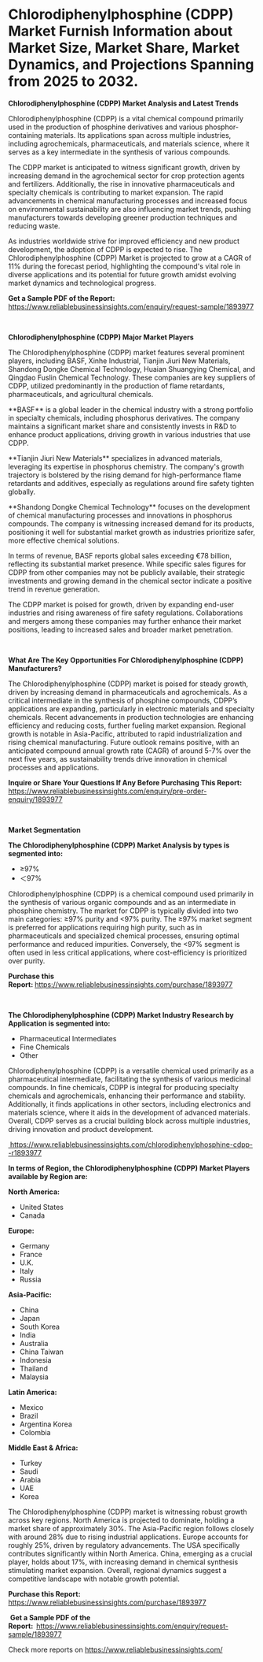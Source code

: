 <p><h1>Chlorodiphenylphosphine (CDPP) Market Furnish Information about Market Size, Market Share, Market Dynamics, and Projections Spanning from 2025 to 2032.</h1></p><p><strong>Chlorodiphenylphosphine (CDPP) Market Analysis and Latest Trends</strong></p>
<p><p>Chlorodiphenylphosphine (CDPP) is a vital chemical compound primarily used in the production of phosphine derivatives and various phosphor-containing materials. Its applications span across multiple industries, including agrochemicals, pharmaceuticals, and materials science, where it serves as a key intermediate in the synthesis of various compounds.</p><p>The CDPP market is anticipated to witness significant growth, driven by increasing demand in the agrochemical sector for crop protection agents and fertilizers. Additionally, the rise in innovative pharmaceuticals and specialty chemicals is contributing to market expansion. The rapid advancements in chemical manufacturing processes and increased focus on environmental sustainability are also influencing market trends, pushing manufacturers towards developing greener production techniques and reducing waste.</p><p>As industries worldwide strive for improved efficiency and new product development, the adoption of CDPP is expected to rise. The Chlorodiphenylphosphine (CDPP) Market is projected to grow at a CAGR of 11% during the forecast period, highlighting the compound's vital role in diverse applications and its potential for future growth amidst evolving market dynamics and technological progress.</p></p>
<p><strong>Get a Sample PDF of the Report:&nbsp;</strong> <a href="https://www.reliablebusinessinsights.com/enquiry/request-sample/1893977?utm_campaign=2247&utm_medium=2&utm_source=Github&utm_content=ia&utm_term=03042025&utm_id=chlorodiphenylphosphine-cdpp">https://www.reliablebusinessinsights.com/enquiry/request-sample/1893977</a></p>
<p>&nbsp;</p>
<p><strong>Chlorodiphenylphosphine (CDPP) Major Market Players</strong></p>
<p><p>The Chlorodiphenylphosphine (CDPP) market features several prominent players, including BASF, Xinhe Industrial, Tianjin Jiuri New Materials, Shandong Dongke Chemical Technology, Huaian Shuangying Chemical, and Qingdao Fuslin Chemical Technology. These companies are key suppliers of CDPP, utilized predominantly in the production of flame retardants, pharmaceuticals, and agricultural chemicals.</p><p>**BASF** is a global leader in the chemical industry with a strong portfolio in specialty chemicals, including phosphorus derivatives. The company maintains a significant market share and consistently invests in R&D to enhance product applications, driving growth in various industries that use CDPP.</p><p>**Tianjin Jiuri New Materials** specializes in advanced materials, leveraging its expertise in phosphorus chemistry. The company's growth trajectory is bolstered by the rising demand for high-performance flame retardants and additives, especially as regulations around fire safety tighten globally.</p><p>**Shandong Dongke Chemical Technology** focuses on the development of chemical manufacturing processes and innovations in phosphorus compounds. The company is witnessing increased demand for its products, positioning it well for substantial market growth as industries prioritize safer, more effective chemical solutions.</p><p>In terms of revenue, BASF reports global sales exceeding €78 billion, reflecting its substantial market presence. While specific sales figures for CDPP from other companies may not be publicly available, their strategic investments and growing demand in the chemical sector indicate a positive trend in revenue generation.</p><p>The CDPP market is poised for growth, driven by expanding end-user industries and rising awareness of fire safety regulations. Collaborations and mergers among these companies may further enhance their market positions, leading to increased sales and broader market penetration.</p></p>
<p>&nbsp;</p>
<p><strong>What Are The Key Opportunities For Chlorodiphenylphosphine (CDPP) Manufacturers?</strong></p>
<p><p>The Chlorodiphenylphosphine (CDPP) market is poised for steady growth, driven by increasing demand in pharmaceuticals and agrochemicals. As a critical intermediate in the synthesis of phosphine compounds, CDPP’s applications are expanding, particularly in electronic materials and specialty chemicals. Recent advancements in production technologies are enhancing efficiency and reducing costs, further fueling market expansion. Regional growth is notable in Asia-Pacific, attributed to rapid industrialization and rising chemical manufacturing. Future outlook remains positive, with an anticipated compound annual growth rate (CAGR) of around 5-7% over the next five years, as sustainability trends drive innovation in chemical processes and applications.</p></p>
<p><strong>Inquire or Share Your Questions If Any Before Purchasing This Report:</strong> <a href="https://www.reliablebusinessinsights.com/enquiry/pre-order-enquiry/1893977?utm_campaign=2247&utm_medium=2&utm_source=Github&utm_content=ia&utm_term=03042025&utm_id=chlorodiphenylphosphine-cdpp">https://www.reliablebusinessinsights.com/enquiry/pre-order-enquiry/1893977</a></p>
<p>&nbsp;</p>
<p><strong>Market Segmentation</strong></p>
<p><strong>The Chlorodiphenylphosphine (CDPP) Market Analysis by types is segmented into:</strong></p>
<p><ul><li>≥97%</li><li>＜97%</li></ul></p>
<p><p>Chlorodiphenylphosphine (CDPP) is a chemical compound used primarily in the synthesis of various organic compounds and as an intermediate in phosphine chemistry. The market for CDPP is typically divided into two main categories: ≥97% purity and <97% purity. The ≥97% market segment is preferred for applications requiring high purity, such as in pharmaceuticals and specialized chemical processes, ensuring optimal performance and reduced impurities. Conversely, the <97% segment is often used in less critical applications, where cost-efficiency is prioritized over purity.</p></p>
<p><strong>Purchase this Report:&nbsp;</strong><a href="https://www.reliablebusinessinsights.com/purchase/1893977?utm_campaign=2247&utm_medium=2&utm_source=Github&utm_content=ia&utm_term=03042025&utm_id=chlorodiphenylphosphine-cdpp">https://www.reliablebusinessinsights.com/purchase/1893977</a></p>
<p>&nbsp;</p>
<p><strong>The Chlorodiphenylphosphine (CDPP) Market Industry Research by Application is segmented into:</strong></p>
<p><ul><li>Pharmaceutical Intermediates</li><li>Fine Chemicals</li><li>Other</li></ul></p>
<p><p>Chlorodiphenylphosphine (CDPP) is a versatile chemical used primarily as a pharmaceutical intermediate, facilitating the synthesis of various medicinal compounds. In fine chemicals, CDPP is integral for producing specialty chemicals and agrochemicals, enhancing their performance and stability. Additionally, it finds applications in other sectors, including electronics and materials science, where it aids in the development of advanced materials. Overall, CDPP serves as a crucial building block across multiple industries, driving innovation and product development.</p></p>
<p><a href="https://www.reliablebusinessinsights.com/chlorodiphenylphosphine-cdpp--r1893977?utm_campaign=2247&utm_medium=2&utm_source=Github&utm_content=ia&utm_term=03042025&utm_id=chlorodiphenylphosphine-cdpp">&nbsp;https://www.reliablebusinessinsights.com/chlorodiphenylphosphine-cdpp--r1893977</a></p>
<p><strong>In terms of Region, the Chlorodiphenylphosphine (CDPP) Market Players available by Region are:</strong></p>
<p>
    <p> <strong> North America: </strong>
        <ul>
            <li>United States</li>
            <li>Canada</li>
        </ul>
        </p> 
    <p> <strong> Europe: </strong>
        <ul>
            <li>Germany</li>
            <li>France</li>
            <li>U.K.</li>
            <li>Italy</li>
            <li>Russia</li>
        </ul>
        </p> 
    <p> <strong> Asia-Pacific: </strong>
        <ul>
            <li>China</li>
            <li>Japan</li>
            <li>South Korea</li>
            <li>India</li>
            <li>Australia</li>
            <li>China Taiwan</li>
            <li>Indonesia</li>
            <li>Thailand</li>
            <li>Malaysia</li>
        </ul>
        </p> 
    <p> <strong> Latin America: </strong>
        <ul>
            <li>Mexico</li>
            <li>Brazil</li>
            <li>Argentina Korea</li>
            <li>Colombia</li>
        </ul>
        </p> 
    <p> <strong> Middle East & Africa: </strong>
        <ul>
            <li>Turkey</li>
            <li>Saudi</li>
            <li>Arabia</li>
            <li>UAE</li>
            <li>Korea</li>
        </ul>
    </p>
    </p>
<p><p>The Chlorodiphenylphosphine (CDPP) market is witnessing robust growth across key regions. North America is projected to dominate, holding a market share of approximately 30%. The Asia-Pacific region follows closely with around 28% due to rising industrial applications. Europe accounts for roughly 25%, driven by regulatory advancements. The USA specifically contributes significantly within North America. China, emerging as a crucial player, holds about 17%, with increasing demand in chemical synthesis stimulating market expansion. Overall, regional dynamics suggest a competitive landscape with notable growth potential.</p></p>
<p><strong>Purchase this Report: </strong><a href="https://www.reliablebusinessinsights.com/purchase/1893977?utm_campaign=2247&utm_medium=2&utm_source=Github&utm_content=ia&utm_term=03042025&utm_id=chlorodiphenylphosphine-cdpp">https://www.reliablebusinessinsights.com/purchase/1893977</a></p>
<p>&nbsp;<strong>Get a Sample PDF of the Report:&nbsp;&nbsp;</strong><a href="https://www.reliablebusinessinsights.com/enquiry/request-sample/1893977?utm_campaign=2247&utm_medium=2&utm_source=Github&utm_content=ia&utm_term=03042025&utm_id=chlorodiphenylphosphine-cdpp">https://www.reliablebusinessinsights.com/enquiry/request-sample/1893977</a></p>
<p><strong></strong></p>
<p>Check more reports on <a href="https://www.reliablebusinessinsights.com/?utm_campaign=2247&utm_medium=2&utm_source=Github&utm_content=ia&utm_term=03042025&utm_id=chlorodiphenylphosphine-cdpp">https://www.reliablebusinessinsights.com/</a></p>